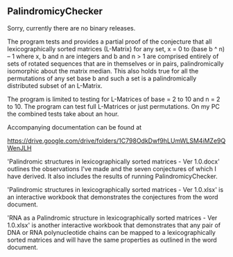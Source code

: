 ## PalindromicyChecker

Sorry, currently there are no binary releases.

The program tests and provides a partial proof of the conjecture that all lexicographically sorted matrices (L-Matrix) for any set, x = 0 to (base b ^ n) – 1 where x, b and n are integers and b and n > 1 are comprised entirely of sets of rotated sequences that are in themselves or in pairs, palindromically isomorphic about the matrix median. This also holds true for all the permutations of any set base b and such a set is a palindromically distributed subset of an L-Matrix.

The program is limited to testing for L-Matrices of base = 2 to 10 and n = 2 to 10. The program can test full L-Matrices or just permutations. On my PC the combined tests take about an hour.

Accompanying documentation can be found at

https://drive.google.com/drive/folders/1C798OdkDwf9hLUmWLSM4iMZe9QWenJLH


'Palindromic structures in lexicographically sorted matrices - Ver 1.0.docx' outlines the observations I've made and the seven conjectures of which I have derived. It also includes the results of running PalindromicyChecker.

'Palindromic structures in lexicographically sorted matrices - Ver 1.0.xlsx' is an interactive workbook that demonstrates the conjectures from the word document.

'RNA as a Palindromic structure in lexicographically sorted matrices - Ver 1.0.xlsx' is another interactive workbook that demonstrates that any pair of DNA or RNA polynucleotide chains can be mapped to a lexicographically sorted matrices and will have the same properties as outlined in the word document.

